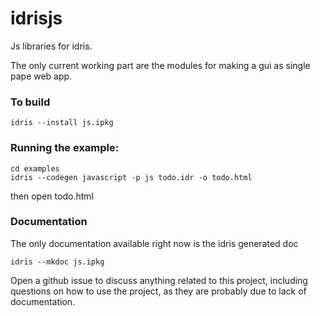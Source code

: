 # idrisjs
Js libraries for idris.

The only current working part are the modules for making a gui as single pape web app. 

### To build
```shell
idris --install js.ipkg
```

### Running the example:
```shell
cd examples
idris --codegen javascript -p js todo.idr -o todo.html
```
then open todo.html

### Documentation
The only documentation available right now is the idris generated doc
```shell
idris --mkdoc js.ipkg
```
Open a github issue to discuss anything related to this project, including questions on how to use the project, as they are probably due to lack of documentation.
